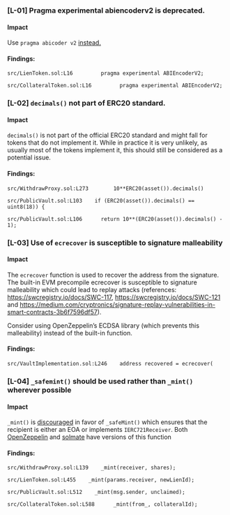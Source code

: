 ### [L-01] Pragma experimental abiencoderv2 is deprecated.


#### Impact
Use ```pragma abicoder v2``` [instead.](https://github.com/ethereum/solidity/blob/69411436139acf5dbcfc5828446f18b9fcfee32c/docs/080-breaking-changes.rst#silent-changes-of-the-semantics)


#### Findings:
```
src/LienToken.sol:L16         pragma experimental ABIEncoderV2;

src/CollateralToken.sol:L16         pragma experimental ABIEncoderV2;

```

### [L-02] ```decimals()``` not part of ERC20 standard.


#### Impact
```decimals()``` is not part of the official ERC20 standard and might fall for tokens that do not implement it. While in practice it is very unlikely, as usually most of the tokens implement it, this should still be considered as a potential issue.


#### Findings:
```
src/WithdrawProxy.sol:L273        10**ERC20(asset()).decimals()

src/PublicVault.sol:L103    if (ERC20(asset()).decimals() == uint8(18)) {

src/PublicVault.sol:L106      return 10**(ERC20(asset()).decimals() - 1);

```

### [L-03] Use of ```ecrecover``` is susceptible to signature malleability


#### Impact
The ```ecrecover``` function is used to recover the address from the signature. The built-in EVM precompile ecrecover is susceptible to signature malleability which could lead to replay attacks (references: https://swcregistry.io/docs/SWC-117, https://swcregistry.io/docs/SWC-121 and https://medium.com/cryptronics/signature-replay-vulnerabilities-in-smart-contracts-3b6f7596df57).

Consider using OpenZeppelin’s ECDSA library (which prevents this malleability) instead of the built-in function.


#### Findings:
```
src/VaultImplementation.sol:L246    address recovered = ecrecover(

```

### [L-04] ```_safemint()``` should be used rather than ```_mint()``` wherever possible


#### Impact
```_mint()``` is [discouraged](https://github.com/OpenZeppelin/openzeppelin-contracts/blob/d4d8d2ed9798cc3383912a23b5e8d5cb602f7d4b/contracts/token/ERC721/ERC721.sol#L271) in favor of ```_safeMint()``` which ensures that the recipient is either an EOA or implements ```IERC721Receiver```. Both [OpenZeppelin](https://github.com/OpenZeppelin/openzeppelin-contracts/blob/d4d8d2ed9798cc3383912a23b5e8d5cb602f7d4b/contracts/token/ERC721/ERC721.sol#L238-L250) and [solmate](https://github.com/transmissions11/solmate/blob/4eaf6b68202e36f67cab379768ac6be304c8ebde/src/tokens/ERC721.sol#L180) have versions of this function


#### Findings:
```
src/WithdrawProxy.sol:L139    _mint(receiver, shares);

src/LienToken.sol:L455    _mint(params.receiver, newLienId);

src/PublicVault.sol:L512    _mint(msg.sender, unclaimed);

src/CollateralToken.sol:L588      _mint(from_, collateralId);

```

